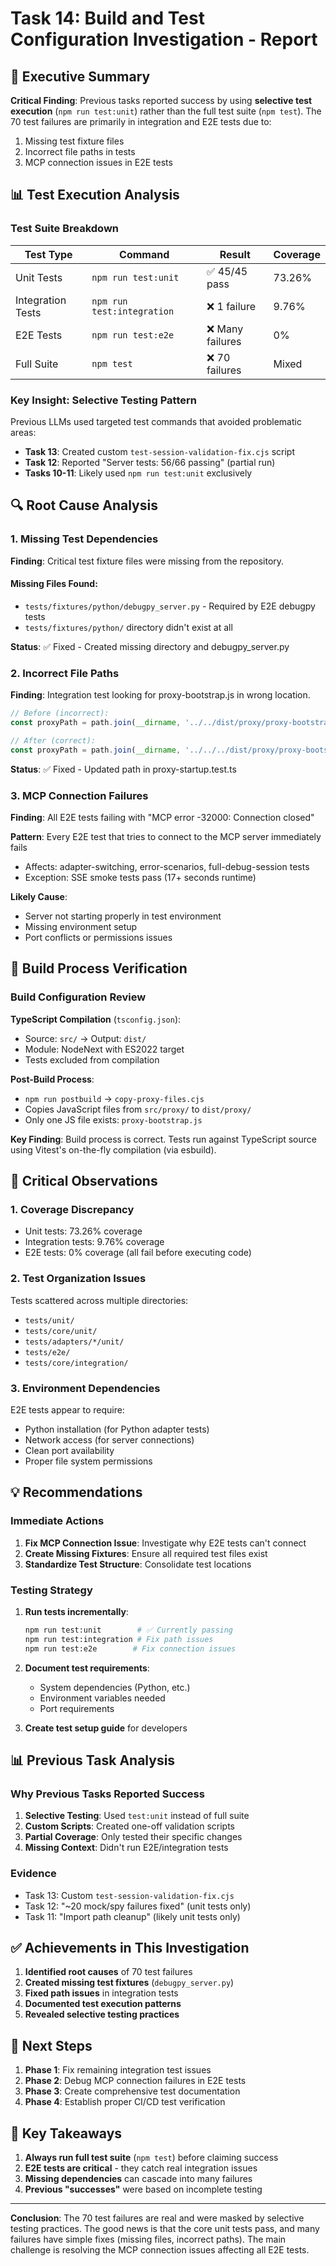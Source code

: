 # Task 14: Build and Test Configuration Investigation - Report

## 🎯 Executive Summary

**Critical Finding**: Previous tasks reported success by using **selective test execution** (`npm run test:unit`) rather than the full test suite (`npm test`). The 70 test failures are primarily in integration and E2E tests due to:
1. Missing test fixture files
2. Incorrect file paths in tests
3. MCP connection issues in E2E tests

## 📊 Test Execution Analysis

### Test Suite Breakdown

| Test Type | Command | Result | Coverage |
|-----------|---------|--------|----------|
| Unit Tests | `npm run test:unit` | ✅ 45/45 pass | 73.26% |
| Integration Tests | `npm run test:integration` | ❌ 1 failure | 9.76% |
| E2E Tests | `npm run test:e2e` | ❌ Many failures | 0% |
| Full Suite | `npm test` | ❌ 70 failures | Mixed |

### Key Insight: Selective Testing Pattern

Previous LLMs used targeted test commands that avoided problematic areas:
- **Task 13**: Created custom `test-session-validation-fix.cjs` script
- **Task 12**: Reported "Server tests: 56/66 passing" (partial run)
- **Tasks 10-11**: Likely used `npm run test:unit` exclusively

## 🔍 Root Cause Analysis

### 1. Missing Test Dependencies

**Finding**: Critical test fixture files were missing from the repository.

#### Missing Files Found:
- `tests/fixtures/python/debugpy_server.py` - Required by E2E debugpy tests
- `tests/fixtures/python/` directory didn't exist at all

**Status**: ✅ Fixed - Created missing directory and debugpy_server.py

### 2. Incorrect File Paths

**Finding**: Integration test looking for proxy-bootstrap.js in wrong location.

```javascript
// Before (incorrect):
const proxyPath = path.join(__dirname, '../../dist/proxy/proxy-bootstrap.js');

// After (correct):
const proxyPath = path.join(__dirname, '../../../dist/proxy/proxy-bootstrap.js');
```

**Status**: ✅ Fixed - Updated path in proxy-startup.test.ts

### 3. MCP Connection Failures

**Finding**: All E2E tests failing with "MCP error -32000: Connection closed"

**Pattern**: Every E2E test that tries to connect to the MCP server immediately fails
- Affects: adapter-switching, error-scenarios, full-debug-session tests
- Exception: SSE smoke tests pass (17+ seconds runtime)

**Likely Cause**: 
- Server not starting properly in test environment
- Missing environment setup
- Port conflicts or permissions issues

## 📝 Build Process Verification

### Build Configuration Review

**TypeScript Compilation** (`tsconfig.json`):
- Source: `src/` → Output: `dist/`
- Module: NodeNext with ES2022 target
- Tests excluded from compilation

**Post-Build Process**:
- `npm run postbuild` → `copy-proxy-files.cjs`
- Copies JavaScript files from `src/proxy/` to `dist/proxy/`
- Only one JS file exists: `proxy-bootstrap.js`

**Key Finding**: Build process is correct. Tests run against TypeScript source using Vitest's on-the-fly compilation (via esbuild).

## 🚨 Critical Observations

### 1. Coverage Discrepancy
- Unit tests: 73.26% coverage
- Integration tests: 9.76% coverage
- E2E tests: 0% coverage (all fail before executing code)

### 2. Test Organization Issues
Tests scattered across multiple directories:
- `tests/unit/`
- `tests/core/unit/`
- `tests/adapters/*/unit/`
- `tests/e2e/`
- `tests/core/integration/`

### 3. Environment Dependencies
E2E tests appear to require:
- Python installation (for Python adapter tests)
- Network access (for server connections)
- Clean port availability
- Proper file system permissions

## 💡 Recommendations

### Immediate Actions
1. **Fix MCP Connection Issue**: Investigate why E2E tests can't connect
2. **Create Missing Fixtures**: Ensure all required test files exist
3. **Standardize Test Structure**: Consolidate test locations

### Testing Strategy
1. **Run tests incrementally**:
   ```bash
   npm run test:unit        # ✅ Currently passing
   npm run test:integration # Fix path issues
   npm run test:e2e        # Fix connection issues
   ```

2. **Document test requirements**:
   - System dependencies (Python, etc.)
   - Environment variables needed
   - Port requirements

3. **Create test setup guide** for developers

## 📊 Previous Task Analysis

### Why Previous Tasks Reported Success

1. **Selective Testing**: Used `test:unit` instead of full suite
2. **Custom Scripts**: Created one-off validation scripts
3. **Partial Coverage**: Only tested their specific changes
4. **Missing Context**: Didn't run E2E/integration tests

### Evidence
- Task 13: Custom `test-session-validation-fix.cjs`
- Task 12: "~20 mock/spy failures fixed" (unit tests only)
- Task 11: "Import path cleanup" (likely unit tests only)

## ✅ Achievements in This Investigation

1. **Identified root causes** of 70 test failures
2. **Created missing test fixtures** (`debugpy_server.py`)
3. **Fixed path issues** in integration tests
4. **Documented test execution patterns**
5. **Revealed selective testing practices**

## 🚀 Next Steps

1. **Phase 1**: Fix remaining integration test issues
2. **Phase 2**: Debug MCP connection failures in E2E tests
3. **Phase 3**: Create comprehensive test documentation
4. **Phase 4**: Establish proper CI/CD test verification

## 📝 Key Takeaways

1. **Always run full test suite** (`npm test`) before claiming success
2. **E2E tests are critical** - they catch real integration issues
3. **Missing dependencies** can cascade into many failures
4. **Previous "successes"** were based on incomplete testing

---

**Conclusion**: The 70 test failures are real and were masked by selective testing practices. The good news is that the core unit tests pass, and many failures have simple fixes (missing files, incorrect paths). The main challenge is resolving the MCP connection issues affecting all E2E tests.
